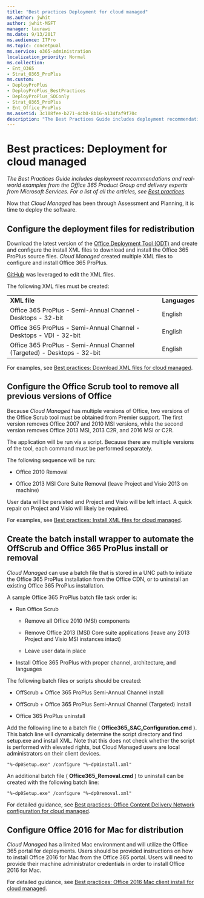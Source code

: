 ```yaml
---
title: "Best practices Deployment for cloud managed"
ms.author: jwhit
author: jwhit-MSFT
manager: laurawi
ms.date: 9/13/2017
ms.audience: ITPro
ms.topic: concetpual
ms.service: o365-administration
localization_priority: Normal
ms.collection: 
- Ent_O365
- Strat_O365_ProPlus
ms.custom:
- DeployProPlus
- DeployProPlus_BestPractices
- DeployProPlus_SOConly
- Strat_O365_ProPlus
- Ent_Office_ProPlus
ms.assetid: 3c108fee-b271-4cb0-8b16-a134faf9f70c
description: "The Best Practices Guide includes deployment recommendations and real-world examples from the Office 365 Product Group and delivery experts from Microsoft Services. For a list of all the articles, see Best practices."
---
```


# Best practices: Deployment for cloud managed

 *The Best Practices Guide includes deployment recommendations and real-world examples from the Office 365 Product Group and delivery experts from Microsoft Services. For a list of all the articles, see [Best practices](best-practices.md).* 
  
Now that  *Cloud Managed*  has been through Assessment and Planning, it is time to deploy the software.
  
## Configure the deployment files for redistribution

Download the latest version of the [Office Deployment Tool (ODT)](https://www.microsoft.com/en-us/download/details.aspx?id=49117) and create and configure the install XML files to download and install the Office 365 ProPlus source files. *Cloud Managed*  created multiple XML files to configure and install Office 365 ProPlus.
  
[GitHub](http://officedev.github.io/Office-IT-Pro-Deployment-Scripts/XmlEditor.mdl) was leveraged to edit the XML files.
  
The following XML files must be created:
  
|||
|:-----|:-----|
|**XML file** <br/> |**Languages** <br/> |
|Office 365 ProPlus - Semi-Annual Channel - Desktops - 32-bit  <br/> |English  <br/> |
|Office 365 ProPlus - Semi-Annual Channel - Desktops - VDI - 32-bit  <br/> |English  <br/> |
|Office 365 ProPlus - Semi-Annual Channel (Targeted) - Desktops - 32-bit  <br/> |English  <br/> |
   
For examples, see [Best practices: Download XML files for cloud managed](best-practices-download-xml-files-for-cloud-managed.md).
  
## Configure the Office Scrub tool to remove all previous versions of Office

Because  *Cloud Managed*  has multiple versions of Office, two versions of the Office Scrub tool must be obtained from Premier support. The first version removes Office 2007 and 2010 MSI versions, while the second version removes Office 2013 MSI, 2013 C2R, and 2016 MSI or C2R.
  
The application will be run via a script. Because there are multiple versions of the tool, each command must be performed separately.
  
The following sequence will be run:
  
- Office 2010 Removal
    
- Office 2013 MSI Core Suite Removal (leave Project and Visio 2013 on machine)
    
User data will be persisted and Project and Visio will be left intact. A quick repair on Project and Visio will likely be required.
  
For examples, see [Best practices: Install XML files for cloud managed](best-practices-install-xml-files-for-cloud-managed.md).
  
## Create the batch install wrapper to automate the OffScrub and Office 365 ProPlus install or removal

 *Cloud Managed*  can use a batch file that is stored in a UNC path to initiate the Office 365 ProPlus installation from the Office CDN, or to uninstall an existing Office 365 ProPlus installation.
  
A sample Office 365 ProPlus batch file task order is:
  
- Run Office Scrub
    
  - Remove all Office 2010 (MSI) components
    
  - Remove Office 2013 (MSI) Core suite applications (leave any 2013 Project and Visio MSI instances intact) 
    
  - Leave user data in place
    
- Install Office 365 ProPlus with proper channel, architecture, and languages
    
The following batch files or scripts should be created:
  
- OffScrub + Office 365 ProPlus Semi-Annual Channel install
    
- OffScrub + Office 365 ProPlus Semi-Annual Channel (Targeted) install
    
- Office 365 ProPlus uninstall
    
Add the following line to a batch file ( **Office365_SAC_Configuration.cmd** ). This batch line will dynamically determine the script directory and find setup.exe and install XML. Note that this does not check whether the script is performed with elevated rights, but Cloud Managed users are local administrators on their client devices.
  
```
"%~dp0Setup.exe" /configure "%~dp0install.xml"
```

An additional batch file ( **Office365_Removal.cmd** ) to uninstall can be created with the following batch line:
  
```
"%~dp0Setup.exe" /configure "%~dp0removal.xml" 
```

For detailed guidance, see [Best practices: Office Content Delivery Network configuration for cloud managed](best-practices-office-content-delivery-network-configuration-for-cloud-managed.md).
  
## Configure Office 2016 for Mac for distribution

 *Cloud Managed*  has a limited Mac environment and will utilize the Office 365 portal for deployments. Users should be provided instructions on how to install Office 2016 for Mac from the Office 365 portal. Users will need to provide their machine administrator credentials in order to install Office 2016 for Mac.
  
For detailed guidance, see [Best practices: Office 2016 Mac client install for cloud managed](best-practices-office-2016-mac-client-install-for-cloud-managed.md).
  

